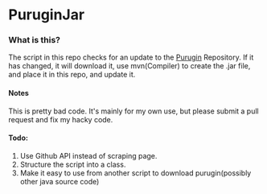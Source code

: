 PuruginJar
==========

### What is this?

The script in this repo checks for an update to the [Purugin]("http://github.com/enebo/purugin")
Repository. If it has changed, it will download it, use mvn(Compiler) to create the .jar file, and place
it in this repo, and update it.

#### Notes

This is pretty bad code. It's mainly for my own use, but please submit a pull request and fix my hacky
code.

#### Todo:

1. Use Github API instead of scraping page.
2. Structure the script into a class.
3. Make it easy to use from another script to download purugin(possibly other java source code)

